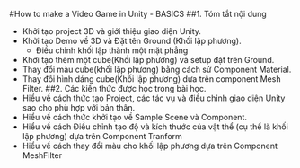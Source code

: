 #How to make a Video Game in Unity - BASICS
##1. Tóm tắt nội dung 
- Khởi tạo project 3D và giới thiệu giao diện Unity.
- Khởi tạo Demo về 3D và Đặt tên Ground (Khối lập phương).
  * Điều chỉnh khối lập thành một mặt phẳng
- Khởi tạo thêm một cube(Khối lập phương) và  setup đặt trên Ground.
- Thay đổi màu cube(khối lập phương) bằng cách sử Component Material.
- Thay đổi hình dáng cube(Khối lập phương) dựa trên component Mesh Filter.
##2. Các kiến thức được học trong bài học.
- Hiểu về cách thức tạo Project, các tác vụ và điều chỉnh giao diện Unity sao cho phù hợp với bản thân.
- Hiểu về cách thức khởi tạo về Sample Scene và Component.
- Hiểu về cách Điều chỉnh tạo độ và kích thước của vật thể (cụ thể là khối lập phương) dựa trên Component Tranform
- Hiểu về cách thay đổi màu cho khối lập phương dựa trên Component MeshFilter